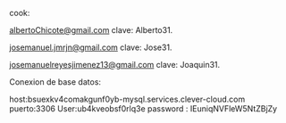cook:

albertoChicote@gmail.com clave: Alberto31.

josemanuel.jmrjn@gmail.com clave: Jose31.

josemanuelreyesjimenez13@gmail.com clave: Joaquin31.

 Conexion de base datos:

 host:bsuexkv4comakgunf0yb-mysql.services.clever-cloud.com  puerto:3306 User:ub4kveobsf0rlq3e  password : IEuniqNVFleW5NtZBjZy

